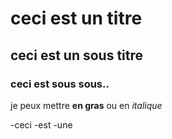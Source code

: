 # ceci est un titre
## ceci est un sous titre
### ceci est sous sous..

je peux mettre **en gras**
ou en *italique*

-ceci
-est 
-une 
